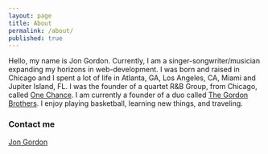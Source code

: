 ```yaml
---
layout: page
title: About
permalink: /about/
published: true
---
```


Hello, my name is Jon Gordon.  Currently, I am a singer-songwriter/musician expanding my horizons in web-development.  I was born and raised in Chicago and I spent a lot of life in Atlanta, GA, Los Angeles, CA, Miami and Jupiter Island, FL.  I was the founder of a quartet R&B Group, from Chicago, called <a href="http://en.wikipedia.org/wiki/One_Chance_(group)">One Chance</a>.  I am currently a founder of a duo called <a href="http://www.tgbrothers.com/">The Gordon Brothers</a>. I enjoy playing basketball, learning new things, and traveling.

### Contact me

[Jon Gordon](mailto:jongordon.biz@gmail.com)
